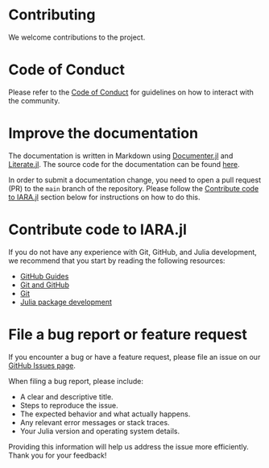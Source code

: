 # Contributing

We welcome contributions to the project.

# Code of Conduct

Please refer to the [Code of Conduct](https://github.com/psrenergy/IARA.jl/blob/main/CODE_OF_CONDUCT.md) for guidelines on how to interact with the community.


# Improve the documentation

The documentation is written in Markdown using [Documenter.jl](https://github.com/JuliaDocs/Documenter.jl) and [Literate.jl](https://github.com/fredrikekre/Literate.jl).
The source code for the documentation can be found [here](https://github.com/psrenergy/IARA.jl/tree/main/docs).

In order to submit a documentation change, you need to open a pull request (PR) to the `main` branch of the repository. Please follow the [Contribute code to IARA.jl](#contribute-code-to-iara-jl) section below for instructions on how to do this.


# Contribute code to IARA.jl

If you do not have any experience with Git, GitHub, and Julia development, we recommend that you start by reading the following resources:
- [GitHub Guides](https://guides.github.com/activities/hello-world/)
- [Git and GitHub](https://try.github.io/)
- [Git](https://git-scm.com/book/en/v2)
- [Julia package development](https://docs.julialang.org/en/v1/stdlib/Pkg/#Developing-packages-1)


# File a bug report or feature request

If you encounter a bug or have a feature request, please file an issue on our [GitHub Issues page](https://github.com/psrenergy/IARA.jl/issues). 

When filing a bug report, please include:
- A clear and descriptive title.
- Steps to reproduce the issue.
- The expected behavior and what actually happens.
- Any relevant error messages or stack traces.
- Your Julia version and operating system details.

Providing this information will help us address the issue more efficiently. Thank you for your feedback!